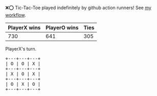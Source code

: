:x::o: Tic-Tac-Toe played indefinitely by github action runners! See [my workflow](.github/workflows/play.yaml).

|PlayerX wins|PlayerO wins|Ties|
|-|-|-|
|730|641|305|

PlayerX's turn.

<pre>
+---+---+---+
| O | O | X |
+---+---+---+
| X | O | X |
+---+---+---+
| O | X | O |
+---+---+---+
</pre>